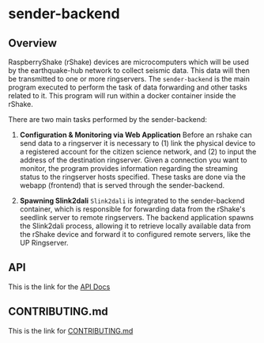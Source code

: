 sender-backend
==========================

## Overview

RaspberryShake (rShake) devices are microcomputers which will be used by the earthquake-hub network to collect seismic data. This data will then be transmitted to one or more ringservers. The `sender-backend` is the main program executed to perform the task of data forwarding and other tasks related to it. This program will run within a docker container inside the rShake.

There are two main tasks performed by the sender-backend:

1. **Configuration & Monitoring via Web Application**
  Before an rshake can send data to a ringserver it is necessary to (1) link the physical device to a registered account for the citizen science network, and (2) to input the address of the destination ringserver.
  Given a connection you want to monitor, the program provides information regarding the streaming status to the ringserver hosts specified.
  These tasks are done via the webapp (frontend) that is served through the sender-backend.

2. **Spawning Slink2dali**
  `Slink2dali` is integrated to the sender-backend container, which is responsible for forwarding data from the rShake's seedlink server to remote ringservers. The backend application spawns the Slink2dali process, allowing it to retrieve locally available data from the rShake device and forward it to configured remote servers, like the UP Ringserver.

## API

This is the link for the [API Docs](https://alyssapatricia.github.io/ui/ehub-backend/api-docs/)


## CONTRIBUTING.md
This is the link for [CONTRIBUTING.md](https://github.com/UPRI-earthquake/sender-backend/blob/main/CONTRIBUTING.md)
